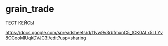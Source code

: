 # grain_trade

ТЕСТ КЕЙСЫ

https://docs.google.com/spreadsheets/d/11vw9v3rbfmxnC5_tCK0ALx5LLYv8OCooMlUqkDVJC3I/edit?usp=sharing
